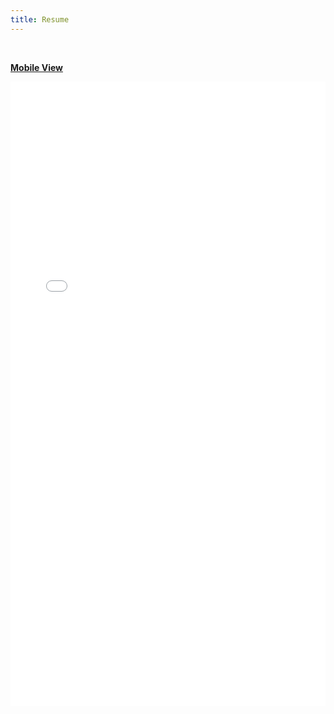 ```yaml
---
title: Resume
---
```


<br>

[**Mobile View**](https://drive.google.com/file/d/1pmW4MRB2LFQBEqc7ApEYnxIJ5XvjaSQ3/view?usp=sharing)

<embed src="assets/PhuNDang_Resume.pdf" type="application/pdf" width="100%" height="999">

